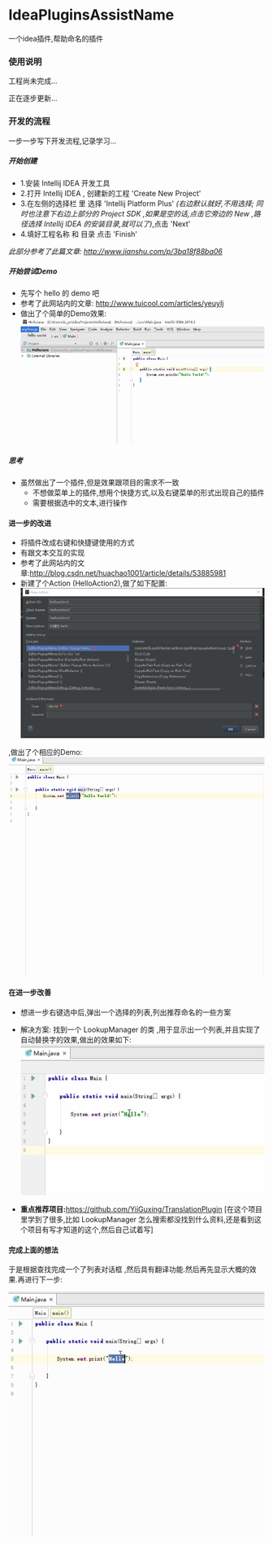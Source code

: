 # IdeaPluginsAssistName
一个idea插件,帮助命名的插件

### 使用说明
工程尚未完成...

正在逐步更新...

### 开发的流程
一步一步写下开发流程,记录学习...

##### 开始创建
 - 1.安装 Intellij IDEA 开发工具
 - 2.打开 Intellij IDEA , 创建新的工程 'Create New Project'
 - 3.在左侧的选择栏 里 选择 'Intellij Platform Plus' 
    *(右边默认就好,不用选择;
          同时也注意下右边上部分的 Project SDK ,如果是空的话,点击它旁边的 New ,路径选择 Intellij IDEA 的安装目录,就可以了)*,点击 'Next'
 - 4.填好工程名称 和 目录 点击 'Finish'
 
 *此部分参考了此篇文章: http://www.jianshu.com/p/3ba18f88ba06* 
 
##### 开始尝试Demo
 - 先写个 hello 的 demo 吧
 - 参考了此网站内的文章: http://www.tuicool.com/articles/yeuyIj
 - 做出了个简单的Demo效果:
    ![image](src/pic/1.gif)
    
##### 思考
 - 虽然做出了一个插件,但是效果跟项目的需求不一致
     - 不想做菜单上的插件,想用个快捷方式,以及右键菜单的形式出现自己的插件
     - 需要根据选中的文本,进行操作
 
#### 进一步的改进
 - 将插件改成右键和快捷键使用的方式
 - 有跟文本交互的实现
 - 参考了此网站内的文章:http://blog.csdn.net/huachao1001/article/details/53885981
 - 新建了个Action (HelloAction2),做了如下配置:
    ![image](src/pic/2.png)
  
  ,做出了个相应的Demo:
    ![image](src/pic/2.gif)
    
#### 在进一步改善
 - 想进一步右键选中后,弹出一个选择的列表,列出推荐命名的一些方案
 
 - 解决方案:
    找到一个 LookupManager 的类 ,用于显示出一个列表,并且实现了自动替换字的效果,做出的效果如下:
    ![image](src/pic/3.gif)
    
 - <strong>重点推荐项目:</strong>https://github.com/YiiGuxing/TranslationPlugin
 [在这个项目里学到了很多,比如 LookupManager 怎么搜索都没找到什么资料,还是看到这个项目有写才知道的这个,然后自己试着写]
 
#### 完成上面的想法
   于是根据查找完成一个了列表对话框 ,然后具有翻译功能.然后再先显示大概的效果.再进行下一步:
   
  ![image](src/pic/4.gif)
   

    